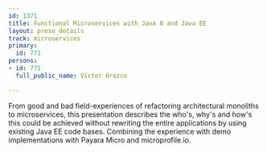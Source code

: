 ```yaml
---
id: 1371
title: Functional Microservices with Java 8 and Java EE
layout: preso_details
track: microservices
primary:
  id: 771
persons:
- id: 771
  full_public_name: Víctor Orozco

---
```

From good and bad field-experiences of refactoring architectural monoliths to microservices, this presentation describes the who's, why's and how's this could be achieved without rewriting the entire applications by using existing Java EE code bases. Combining the experience with demo implementations with Payara Micro and microprofile.io.